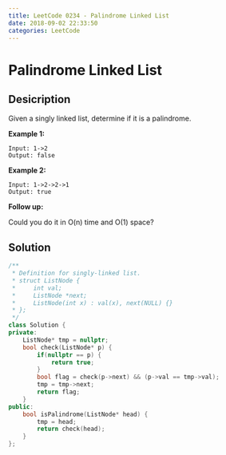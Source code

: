 ```yaml
---
title: LeetCode 0234 - Palindrome Linked List
date: 2018-09-02 22:33:50
categories: LeetCode
---
```

# Palindrome Linked List

<!--more-->

## Desicription

Given a singly linked list, determine if it is a palindrome.

**Example 1:**

```
Input: 1->2
Output: false
```

**Example 2:**

```
Input: 1->2->2->1
Output: true
```

**Follow up:**

Could you do it in O(n) time and O(1) space?

## Solution

```cpp
/**
 * Definition for singly-linked list.
 * struct ListNode {
 *     int val;
 *     ListNode *next;
 *     ListNode(int x) : val(x), next(NULL) {}
 * };
 */
class Solution {
private:
    ListNode* tmp = nullptr;
    bool check(ListNode* p) {
        if(nullptr == p) {
            return true;
        }
        bool flag = check(p->next) && (p->val == tmp->val);
        tmp = tmp->next;
        return flag;
    }
public:
    bool isPalindrome(ListNode* head) {
        tmp = head;
        return check(head);
    }
};
```